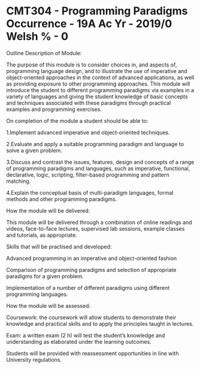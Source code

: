 # CMT304 - Programming Paradigms    Occurrence - 19A    Ac Yr - 2019/0    Welsh % - 0 

Outline Description of Module:

The purpose of this module is to consider choices in, and aspects of, programming language design, and to illustrate the use of imperative and object-oriented approaches in the context of advanced applications, as well as providing exposure to other programming approaches. This module will introduce the student to different programming paradigms via examples in a variety of languages and giving the student knowledge of basic concepts and techniques associated with these paradigms through practical examples and programming exercises.

On completion of the module a student should be able to:

1.Implement advanced imperative and object-oriented techniques.


2.Evaluate and apply a suitable programming paradigm and language to solve a given problem.


3.Discuss and contrast the issues, features, design and concepts of a range of programming paradigms and languages, such as imperative, functional, declarative, logic, scripting, filter-based programming and pattern matching.


4.Explain the conceptual basis of multi-paradigm languages, formal methods and other programming paradigms.


 

How the module will be delivered:

This module will be delivered through a combination of online readings and videos, face-to-face lectures, supervised lab sessions, example classes and tutorials, as appropriate. 

Skills that will be practised and developed:

Advanced programming in an imperative and object-oriented fashion

Comparison of programming paradigms and selection of appropriate paradigms for a given problem.

Implementation of a number of different paradigms using different programming languages.

How the module will be assessed:

Coursework:  the coursework will allow students to demonstrate their knowledge and practical skills and to apply the principles taught in lectures.

Exam: a written exam (2 h) will test the student’s knowledge and understanding as elaborated under the learning outcomes.

Students will be provided with reassessment opportunities in line with University regulations.
